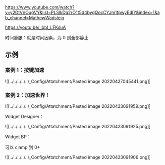 https://www.youtube.com/watch?v=y2DtVnOugVY&list=PLSlkDq2rO1t5d4bygQocCYJm1tpwyEdIY&index=1&ab_channel=MathewWadstein

https://youtu.be/_bbI_LFKsuA

时间膨胀：就是时间因素，为 0 则全部静止


## 示例

### 案例 1：按键加速

![[../../../../../_Config/Attatchment/Pasted image 20220427045441.png]]

### 案例 2：加速世界！

![[../../../../../_Config/Attatchment/Pasted image 20220423091959.png]]


Widget Designer：

![[../../../../../_Config/Attatchment/Pasted image 20220423091925.png]]

Widget BP：

可以 clamp 到 0+

![[../../../../../_Config/Attatchment/Pasted image 20220423091906.png]]


